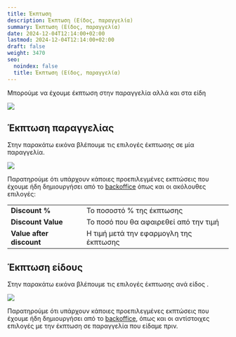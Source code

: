 ```yaml
---
title: Έκπτωση
description: Έκπτωση (Είδος, παραγγελία)
summary: Έκπτωση (Είδος, παραγγελία)
date: 2024-12-04T12:14:00+02:00
lastmod: 2024-12-04T12:14:00+02:00
draft: false
weight: 3470
seo:
  noindex: false
  title: Έκπτωση (Είδος, παραγγελία)
---
```


Μπορούμε να έχουμε έκπτωση στην παραγγελία αλλά και στα είδη

![](/images/ekptosi-001a.jpg)

## Έκπτωση παραγγελίας

Στην παρακάτω εικόνα βλέπουμε τις επιλογές έκπτωσης σε μία παραγγελία.

![](/images/ekptosi-003.jpg)

Παρατηρούμε ότι υπάρχουν κάποιες προεπιλεγμένες εκπτώσεις που έχουμε ήδη δημιουργήσει από το [backoffice](https://wiki.wizcom.gr/inorder/docs/backoffice/%CF%84%CE%B9%CE%BC%CE%BF%CE%BA%CE%B1%CF%84%CE%AC%CE%BB%CE%BF%CE%B3%CE%BF%CE%B9/#%CE%B5%CE%BA%CF%80%CF%84%CF%8E%CF%83%CE%B5%CE%B9%CF%82) όπως και οι ακόλουθες επιλογές:

|                          |                                        |
| ------------------------ | -------------------------------------- |
| **Discount %**           | Το ποσοστό % της έκπτωσης              |
| **Discount Value**       | Το ποσό που θα αφαιρεθεί από την τιμή  |
| **Value after discount** | Η τιμή μετά την εφαρμογλη της έκπτωσης |

## Έκπτωση είδους

Στην παρακάτω εικόνα βλέπουμε τις επιλογές έκπτωσης ανά είδος .

![](/images/ekptosi-002.jpg)

Παρατηρούμε ότι υπάρχουν κάποιες προεπιλεγμένες εκπτώσεις που έχουμε ήδη δημιουργήσει από το [backoffice](https://wiki.wizcom.gr/inorder/docs/backoffice/%CF%84%CE%B9%CE%BC%CE%BF%CE%BA%CE%B1%CF%84%CE%AC%CE%BB%CE%BF%CE%B3%CE%BF%CE%B9/#%CE%B5%CE%BA%CF%80%CF%84%CF%8E%CF%83%CE%B5%CE%B9%CF%82), όπως και οι αντίστοιχες επιλογές με την έκπτωση σε παραγγελία που είδαμε πριν.
